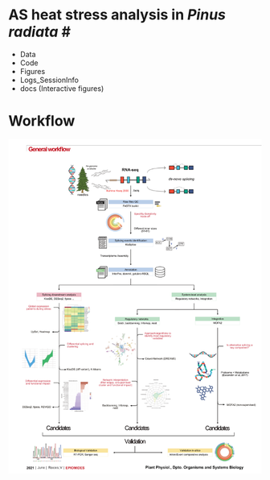 # AS heat stress analysis in <em> Pinus radiata </em>#

- Data
- Code
- Figures
- Logs_SessionInfo
- docs (Interactive figures)

# Workflow #
<p align=center>
<img src=../imgs/workflow.png />​
</p>